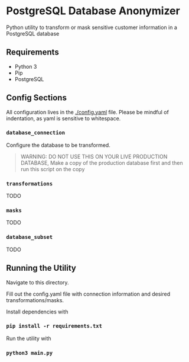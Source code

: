 # PostgreSQL Database Anonymizer

Python utility to transform or mask sensitive customer information in a PostgreSQL database

## Requirements

- Python 3
- Pip
- PostgreSQL

## Config Sections

All configuration lives in the [./config.yaml](./config.yaml) file. Please be mindful of indentation, as yaml is sensitive to whitespace.

### `database_connection`

Configure the database to be transformed.

> WARNING: DO NOT USE THIS ON YOUR LIVE PRODUCTION DATABASE, Make a copy of the production database first and then run this script on the copy

### `transformations`

TODO

### `masks`

TODO

### `database_subset`

TODO

## Running the Utility

Navigate to this directory.

Fill out the config.yaml file with connection information and desired transformations/masks.

Install dependencies with

### `pip install -r requirements.txt`

Run the utility with

### `python3 main.py`
